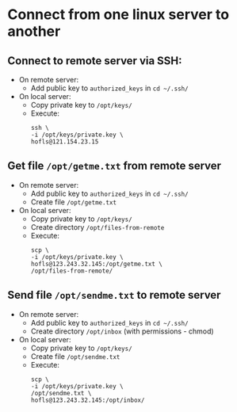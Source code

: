 # Connect from one linux server to another
## Connect to remote server via SSH:
* On remote server:
	* Add public key to `authorized_keys` in `cd ~/.ssh/`
* On local server:
    * Copy private key to `/opt/keys/`
    * Execute:
        ```
        ssh \
        -i /opt/keys/private.key \
        hofls@121.154.23.15
        ```

## Get file `/opt/getme.txt` from remote server
* On remote server:
	* Add public key to `authorized_keys` in `cd ~/.ssh/`
	* Create file `/opt/getme.txt`
* On local server:
    * Copy private key to `/opt/keys/`
    * Create directory `/opt/files-from-remote`
    * Execute:
        ```
        scp \
        -i /opt/keys/private.key \
        hofls@123.243.32.145:/opt/getme.txt \
        /opt/files-from-remote/
        ```
  
## Send file `/opt/sendme.txt` to remote server
* On remote server:
	* Add public key to `authorized_keys` in `cd ~/.ssh/`
	* Create directory `/opt/inbox` (with permissions - chmod)
* On local server:
    * Copy private key to `/opt/keys/`
    * Create file `/opt/sendme.txt`
    * Execute:
        ```
        scp \
        -i /opt/keys/private.key \
        /opt/sendme.txt \
        hofls@123.243.32.145:/opt/inbox/
        ```
